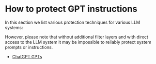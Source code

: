 # How to protect GPT instructions

In this section we list various protection techniques for various LLM systems:

However, please note that without additional filter layers and with direct access to the LLM system it may be impossible to reliably protect system prompts or instructions.

- [ChatGPT GPTs](./GPT-Protections/README.md)
